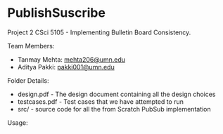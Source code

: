 # PublishSuscribe

Project 2 CSci 5105 - Implementing Bulletin Board Consistency.

Team Members:
 - Tanmay Mehta: mehta206@umn.edu
 - Aditya Pakki: pakki001@umn.edu

Folder Details:
  - design.pdf - The design document containing all the design choices
  - testcases.pdf - Test cases that we have attempted to run
  - src/ - source code for all the from Scratch PubSub implementation

Usage:
